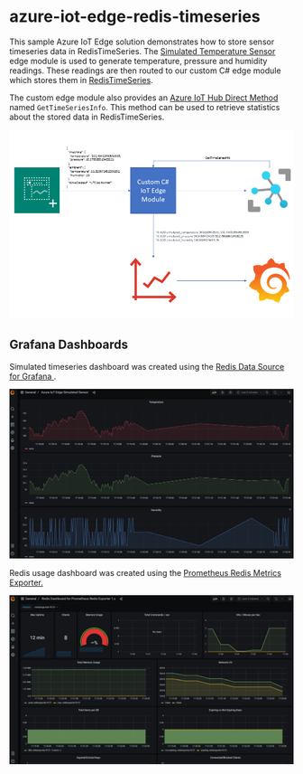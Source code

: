 # azure-iot-edge-redis-timeseries
This sample Azure IoT Edge solution demonstrates how to store sensor timeseries data in RedisTimeSeries. The [Simulated Temperature Sensor](https://azuremarketplace.microsoft.com/en-us/marketplace/apps/azure-iot.simulated-temperature-sensor?tab=overview) edge module is used to generate temperature, pressure and humidity readings. These readings are then routed to our custom C# edge module which stores them in [RedisTimeSeries](https://oss.redislabs.com/redistimeseries/).

The custom edge module also provides an [Azure IoT Hub Direct Method](https://docs.microsoft.com/en-us/azure/iot-hub/iot-hub-devguide-direct-methods) named `GetTimeSeriesInfo`. This method can be used to retrieve statistics about the stored data in RedisTimeSeries.

<div style=""><img src="images/data_flow.png"/></center></div>

## Grafana Dashboards
Simulated timeseries dashboard was created using the [Redis Data Source for Grafana
](https://github.com/RedisGrafana/grafana-redis-datasource).
<div style=""><img src="images/timeseries_dashboard.png"/></center></div>

Redis usage dashboard was created using the [Prometheus Redis Metrics Exporter.
](https://github.com/oliver006/redis_exporter)
<div style=""><img src="images/redis_dashboard.png"/></center></div>
